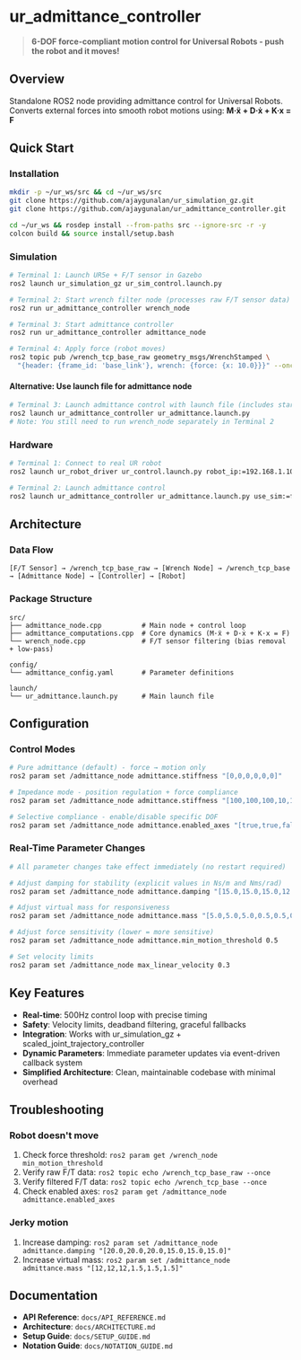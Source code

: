 # ur_admittance_controller

> **6-DOF force-compliant motion control for Universal Robots - push the robot and it moves!**

## Overview
Standalone ROS2 node providing admittance control for Universal Robots. Converts external forces into smooth robot motions using: **M·ẍ + D·ẋ + K·x = F**

## Quick Start

### Installation
```bash
mkdir -p ~/ur_ws/src && cd ~/ur_ws/src
git clone https://github.com/ajaygunalan/ur_simulation_gz.git
git clone https://github.com/ajaygunalan/ur_admittance_controller.git

cd ~/ur_ws && rosdep install --from-paths src --ignore-src -r -y
colcon build && source install/setup.bash
```

### Simulation
```bash
# Terminal 1: Launch UR5e + F/T sensor in Gazebo
ros2 launch ur_simulation_gz ur_sim_control.launch.py

# Terminal 2: Start wrench filter node (processes raw F/T sensor data)
ros2 run ur_admittance_controller wrench_node

# Terminal 3: Start admittance controller
ros2 run ur_admittance_controller admittance_node

# Terminal 4: Apply force (robot moves)
ros2 topic pub /wrench_tcp_base_raw geometry_msgs/WrenchStamped \
  "{header: {frame_id: 'base_link'}, wrench: {force: {x: 10.0}}}" --once
```

#### Alternative: Use launch file for admittance node
```bash
# Terminal 3: Launch admittance control with launch file (includes startup delay)
ros2 launch ur_admittance_controller ur_admittance.launch.py
# Note: You still need to run wrench_node separately in Terminal 2
```

### Hardware
```bash
# Terminal 1: Connect to real UR robot
ros2 launch ur_robot_driver ur_control.launch.py robot_ip:=192.168.1.100

# Terminal 2: Launch admittance control
ros2 launch ur_admittance_controller ur_admittance.launch.py use_sim:=false
```

## Architecture

### Data Flow
```
[F/T Sensor] → /wrench_tcp_base_raw → [Wrench Node] → /wrench_tcp_base → [Admittance Node] → [Controller] → [Robot]
```

### Package Structure
```
src/
├── admittance_node.cpp          # Main node + control loop
├── admittance_computations.cpp  # Core dynamics (M·ẍ + D·ẋ + K·x = F)
└── wrench_node.cpp              # F/T sensor filtering (bias removal + low-pass)

config/
└── admittance_config.yaml       # Parameter definitions

launch/
└── ur_admittance.launch.py      # Main launch file
```

## Configuration

### Control Modes
```bash
# Pure admittance (default) - force → motion only
ros2 param set /admittance_node admittance.stiffness "[0,0,0,0,0,0]"

# Impedance mode - position regulation + force compliance  
ros2 param set /admittance_node admittance.stiffness "[100,100,100,10,10,10]"

# Selective compliance - enable/disable specific DOF
ros2 param set /admittance_node admittance.enabled_axes "[true,true,false,false,false,true]"
```

### Real-Time Parameter Changes
```bash
# All parameter changes take effect immediately (no restart required)

# Adjust damping for stability (explicit values in Ns/m and Nms/rad)
ros2 param set /admittance_node admittance.damping "[15.0,15.0,15.0,12.0,12.0,12.0]"

# Adjust virtual mass for responsiveness
ros2 param set /admittance_node admittance.mass "[5.0,5.0,5.0,0.5,0.5,0.5]"

# Adjust force sensitivity (lower = more sensitive)
ros2 param set /admittance_node admittance.min_motion_threshold 0.5

# Set velocity limits
ros2 param set /admittance_node max_linear_velocity 0.3
```

## Key Features
- **Real-time**: 500Hz control loop with precise timing
- **Safety**: Velocity limits, deadband filtering, graceful fallbacks
- **Integration**: Works with ur_simulation_gz + scaled_joint_trajectory_controller  
- **Dynamic Parameters**: Immediate parameter updates via event-driven callback system
- **Simplified Architecture**: Clean, maintainable codebase with minimal overhead

## Troubleshooting

### Robot doesn't move
1. Check force threshold: `ros2 param get /wrench_node min_motion_threshold`
2. Verify raw F/T data: `ros2 topic echo /wrench_tcp_base_raw --once`
3. Verify filtered F/T data: `ros2 topic echo /wrench_tcp_base --once`
4. Check enabled axes: `ros2 param get /admittance_node admittance.enabled_axes`

### Jerky motion
1. Increase damping: `ros2 param set /admittance_node admittance.damping "[20.0,20.0,20.0,15.0,15.0,15.0]"`
2. Increase virtual mass: `ros2 param set /admittance_node admittance.mass "[12,12,12,1.5,1.5,1.5]"`

## Documentation
- **API Reference**: `docs/API_REFERENCE.md`
- **Architecture**: `docs/ARCHITECTURE.md`  
- **Setup Guide**: `docs/SETUP_GUIDE.md`
- **Notation Guide**: `docs/NOTATION_GUIDE.md`